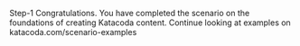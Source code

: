 Step-1
Congratulations. You have completed the scenario on the foundations of creating Katacoda content. 
Continue looking at examples on katacoda.com/scenario-examples